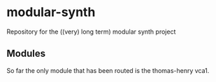 # modular-synth
Repository for the ((very) long term) modular synth project

## Modules

So far the only module that has been routed is the thomas-henry vca1. 
